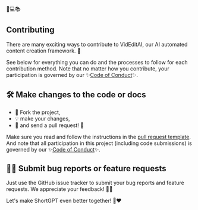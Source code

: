 🌟💻📚

## Contributing

There are many exciting ways to contribute to VidEditAI, our AI automated content creation framework. 👏

See below for everything you can do and the processes to follow for each contribution method. Note that no matter how you contribute, your participation is governed by our ✨[Code of Conduct](CODE_OF_CONDUCT.md)✨.

## 🛠️ Make changes to the code or docs

- 🍴 Fork the project, 
- 💡 make your changes,
- 🔀 and send a pull request! 🙌

Make sure you read and follow the instructions in the [pull request template](pull_request_template.md). And note that all participation in this project (including code submissions) is governed by our ✨[Code of Conduct](CODE_OF_CONDUCT.md)✨.

## 🐞📝 Submit bug reports or feature requests

Just use the GitHub issue tracker to submit your bug reports and feature requests. We appreciate your feedback! 🐛🔧

Let's make ShortGPT even better together! 🚀❤️
